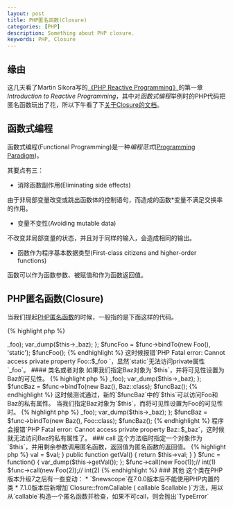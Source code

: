 ```yaml
---
layout: post
title: PHP匿名函数(Closure) 
categories: [PHP]
description: Something about PHP closure.
keywords: PHP, Closure
---
```

## 缘由

这几天看了Martin Sikora写的[《PHP Reactive Programming》](https://www.amazon.com/PHP-Reactive-Programming-Martin-Sikora/dp/1786462877)的第一章*Introduction to Reactive Programming*，其中对*函数式编程*举例时的PHP代码把匿名函数玩出了花，所以下午看了下[关于Closure的文档](http://php.net/manual/en/class.closure.php)。

## 函数式编程

函数式编程(Functional Programming)是一种*编程范式*([Programming Paradigm](https://en.wikipedia.org/wiki/Programming_paradigm))。

其要点有三：

* 消除函数副作用(Eliminating side effects)

由于非局部变量改变或跳出函数体的控制语句，而造成的函数*变量不满足交换率的作用。

* 变量不变性(Avoiding mutable data)

不改变非局部变量的状态，并且对于同样的输入，会造成相同的输出。

* 函数作为程序基本数据类型(First-class citizens and higher-order functions)

函数可以作为函数参数、被赋值和作为函数返回值。

## PHP匿名函数(Closure)

当我们提起[PHP匿名函数](http://php.net/manual/en/functions.anonymous.php)的时候，一般指的是下面这样的代码。

{% highlight php %}
<?php
$greet = function($name)
{
    printf("Hello %s\r\n", $name);
};

$greet('World');
$greet('PHP');
{% endhighlight %}

其中，`$greet`其实是一个[Closure](http://php.net/manual/en/class.closure.php)对象。

文档中对[Closure](http://php.net/manual/en/class.closure.php)类进行了详细的描述，PHP 7.1版本之前，主要包含三个方法`bind`,`bindTo`,`call`，这三个方法的区别主要是在于匿名函数对象中`$this`的使用。

{% highlight php %}
<?php
class Closure {
    /* Methods */
    private __construct ( void )
    public static Closure bind ( Closure $closure , object $newthis [, mixed $newscope = "static" ] )
    public Closure bindTo ( object $newthis [, mixed $newscope = "static" ] )
    public mixed call ( object $newthis [, mixed $... ] )
    public static Closure fromCallable ( callable $callable )
}
{% endhighlight %}

### bind/bindTo

两个方法实现的功能类似，都是复制一个匿名函数对象，指定其`$this`对象和类作用域。

以下仅就非静态方法`bindTo`进行说明。

`$newthis`指的是新的匿名函数对象中`$this`所调用的对象，而`$newscope`则会确定`$this`中成员的可见性。

#### 默认参数`static`

使用默认参数`static`的情况如下：

{% highlight php %}
<?php

class Foo {
    private $_foo = 1;
}

class Baz extends Foo {
    private $_baz = 2;
}

$func = function() {
    var_dump($this->_foo);
    var_dump($this->_baz);
};

$funcFoo = $func->bindTo(new Foo(), 'static');
$funcFoo();
{% endhighlight %}

这时候报错`PHP Fatal error:  Cannot access private property Foo::$_foo `，显然`static`无法访问private属性`_foo`。

#### 类名或者对象

如果我们指定Baz对象为`$this`，并将可见性设置为Baz的可见性。

{% highlight php %}
<?php

class Foo {
    private $_foo = 1;
}

class Baz extends Foo {
    private $_baz = 2;
}

$func = function() {
    var_dump($this->_foo);
    var_dump($this->_baz);
};

$funcBaz = $func->bindTo(new Baz(), Baz::class);
$funcBaz();
{% endhighlight %}

这时候测试通过，新的`$funcBaz`中的`$this`可以访问Foo和Baz的私有属性。

当我们指定Baz对象为`$this`，而将可见性设置为Foo的可见性时。

{% highlight php %}
<?php

class Foo {
    private $_foo = 1;
}

class Baz extends Foo {
    private $_baz = 2;
}

$func = function() {
    var_dump($this->_foo);
    var_dump($this->_baz);
};

$funcBaz = $func->bindTo(new Baz(), Foo::class);
$funcBaz();
{% endhighlight %}

程序会报错`PHP Fatal error:  Cannot access private property Baz::$_baz`，这时候就无法访问Baz的私有属性了。

### call

这个方法临时指定一个对象作为`$this`，并用剩余参数调用匿名函数，返回值为匿名函数的返回值。

{% highlight php %}
<?php

class Foo {
    private $val;
    public function __construct($val) {
        $this->val = $val;
    }
    public function getVal() {
        return $this->val;
    }
}

$func = function() {
    var_dump($this->getVal());
};

$func->call(new Foo(1));// int(1)
$func->call(new Foo(2));// int(2)

{% endhighlight %}

### 其他

这个类在PHP版本升级7之后有一些变动：

* `$newscope`在7.0.0版本后不能使用PHP内置的类
* 7.1.0版本后新增加`Closure::fromCallable ( callable $callable )`方法，用以从`callable`构造一个匿名函数并检查，如果不可call，则会抛出`TypeError`